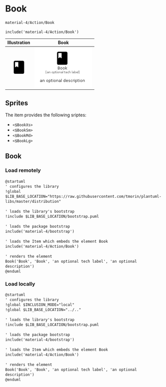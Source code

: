 # Book


```text
material-4/Action/Book
```

```text
include('material-4/Action/Book')
```



| Illustration | Book |
| :---: | :---: |
| ![illustration for Illustration](../../material-4/Action/Book.png) | ![illustration for Book](../../material-4/Action/Book.Local.png) |



## Sprites
The item provides the following sriptes:

- `<$BookXs>`
- `<$BookSm>`
- `<$BookMd>`
- `<$BookLg>`





## Book

### Load remotely
```plantuml
@startuml
' configures the library
!global $LIB_BASE_LOCATION="https://raw.githubusercontent.com/tmorin/plantuml-libs/master/distribution"

' loads the library's bootstrap
!include $LIB_BASE_LOCATION/bootstrap.puml

' loads the package bootstrap
include('material-4/bootstrap')

' loads the Item which embeds the element Book
include('material-4/Action/Book')

' renders the element
Book('Book', 'Book', 'an optional tech label', 'an optional description')
@enduml
```

### Load locally
```plantuml
@startuml
' configures the library
!global $INCLUSION_MODE="local"
!global $LIB_BASE_LOCATION="../.."

' loads the library's bootstrap
!include $LIB_BASE_LOCATION/bootstrap.puml

' loads the package bootstrap
include('material-4/bootstrap')

' loads the Item which embeds the element Book
include('material-4/Action/Book')

' renders the element
Book('Book', 'Book', 'an optional tech label', 'an optional description')
@enduml
```

